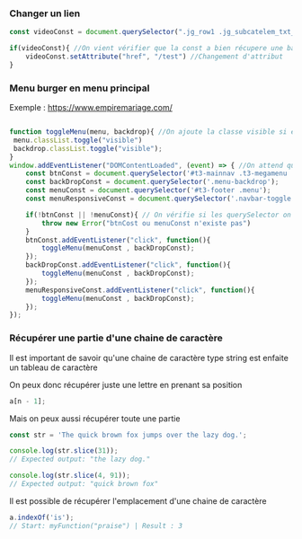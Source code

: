 ### Changer un lien 

```js
const videoConst = document.querySelector(".jg_row1 .jg_subcatelem_txt__link[title='Video']"); //Selecteur CSS

if(videoConst){ //On vient vérifier que la const a bien récupere une balise
	videoConst.setAttribute("href", "/test") //Changement d'attribut
}
```

### Menu burger en menu principal 

Exemple : https://www.empiremariage.com/ 

```js

function toggleMenu(menu, backdrop){ //On ajoute la classe visible si elle n'est pas mise et inversement. 
 menu.classList.toggle("visible")
 backdrop.classList.toggle("visible");
}
window.addEventListener("DOMContentLoaded", (event) => { //On attend que la page est recu toutes les balises et la structure html 
	const btnConst = document.querySelector('#t3-mainnav .t3-megamenu .burger');
	const backDropConst = document.querySelector('.menu-backdrop');
	const menuConst = document.querySelector('#t3-footer .menu');
	const menuResponsiveConst = document.querySelector('.navbar-toggle');

	if(!btnConst || !menuConst){ // On vérifie si les querySelector on bien recuperer les balises 
		throw new Error("btnCost ou menuConst n'existe pas")
	}
	btnConst.addEventListener("click", function(){
		toggleMenu(menuConst , backDropConst);
	});
	backDropConst.addEventListener("click", function(){
		toggleMenu(menuConst , backDropConst);
	});
	menuResponsiveConst.addEventListener("click", function(){
		toggleMenu(menuConst , backDropConst);
	});
});

```

### Récupérer une partie d'une chaine de caractère 

Il est important de savoir qu'une chaine de caractère type string est enfaite un tableau de caractère 

On peux donc récupérer  juste une lettre en prenant sa position 
```js 
a[n - 1];
```

Mais on peux aussi récupérer toute une partie 
```js
const str = 'The quick brown fox jumps over the lazy dog.';

console.log(str.slice(31));
// Expected output: "the lazy dog."

console.log(str.slice(4, 91));
// Expected output: "quick brown fox"
```

Il est possible de récupérer l'emplacement d'une chaine de caractère 
```js
a.indexOf('is');
// Start: myFunction("praise") | Result : 3
```
